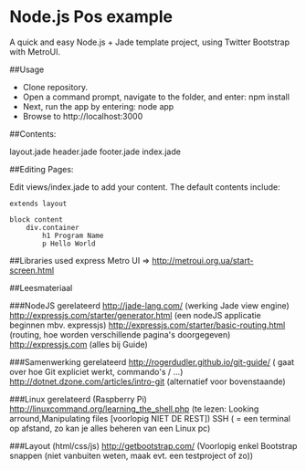 Node.js Pos example
===

A quick and easy Node.js + Jade template project, using Twitter Bootstrap with MetroUI.

##Usage
- Clone repository.
- Open a command prompt, navigate to the folder, and enter: npm install
- Next, run the app by entering: node app
- Browse to http://localhost:3000

##Contents:

layout.jade
header.jade
footer.jade
index.jade

##Editing Pages:

Edit views/index.jade to add your content. The default contents include:

```
extends layout

block content
	div.container
		h1 Program Name
		p Hello World
```

##Libraries used
express
Metro UI => http://metroui.org.ua/start-screen.html

##Leesmateriaal

###NodeJS gerelateerd
http://jade-lang.com/ (werking Jade view engine)
http://expressjs.com/starter/generator.html (een nodeJS applicatie beginnen mbv. expressjs)
http://expressjs.com/starter/basic-routing.html (routing, hoe worden verschillende pagina's doorgegeven)
http://expressjs.com (alles bij Guide)

###Samenwerking gerelateerd
http://rogerdudler.github.io/git-guide/ ( gaat over hoe Git expliciet werkt, commando's / ...)
http://dotnet.dzone.com/articles/intro-git (alternatief voor bovenstaande)

###Linux gerelateerd (Raspberry Pi)
http://linuxcommand.org/learning_the_shell.php (te lezen: Looking arround,Manipulating files [voorlopig NIET DE REST])
SSH ( = een terminal op afstand, zo kan je alles beheren van een Linux pc)

###Layout (html/css/js)
http://getbootstrap.com/ (Voorlopig enkel Bootstrap snappen (niet vanbuiten weten, maak evt. een testproject of zo))

